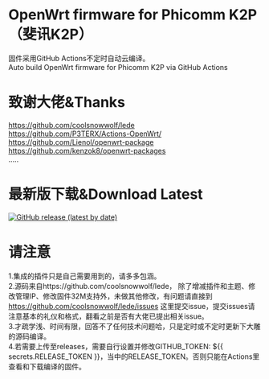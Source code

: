 # OpenWrt firmware for Phicomm K2P（斐讯K2P）
固件采用GitHub Actions不定时自动云编译。  
Auto build OpenWrt firmware for Phicomm K2P via GitHub Actions

# 致谢大佬&Thanks

https://github.com/coolsnowwolf/lede  
https://github.com/P3TERX/Actions-OpenWrt/    
https://github.com/Lienol/openwrt-package  
https://github.com/kenzok8/openwrt-packages  
.....

# 最新版下载&Download Latest
[![GitHub release (latest by date)](https://img.shields.io/github/v/release/leopardciaw/PHK2P?style=for-the-badge&label=Download)](https://github.com/leopardciaw/PHK2P/releases/latest)

# 请注意
1.集成的插件只是自己需要用到的，请多多包涵。  
2.源码来自https://github.com/coolsnowwolf/lede， 除了增减插件和主题、修改管理IP、修改固件32M支持外，未做其他修改，有问题请直接到 https://github.com/coolsnowwolf/lede/issues 这里提交issue，提交issues请注意基本的礼仪和格式，翻看之前是否有大佬已提出相关issue。  
3.才疏学浅、时间有限，回答不了任何技术问题哈，只是定时或不定时更新下大雕的源码编译。  
4.若需要上传至releases，需要自行设置并修改GITHUB_TOKEN: ${{ secrets.RELEASE_TOKEN }}，当中的RELEASE_TOKEN。否则只能在Actions里查看和下载编译的固件。  
